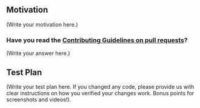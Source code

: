 <!--
Thank you for sending the PR! We appreciate you spending the time to work on these changes.

Help us understand your motivation by explaining why you decided to make this change.

Happy contributing!

-->
## Motivation

(Write your motivation here.)

### Have you read the [Contributing Guidelines on pull requests](https://github.com/luctst/static-gulp-boilerplate/blob/master/.github/CONTRIBUTING.md)?

(Write your answer here.)

## Test Plan

(Write your test plan here. If you changed any code, please provide us with clear instructions on how you verified your changes work. Bonus points for screenshots and videos!).
